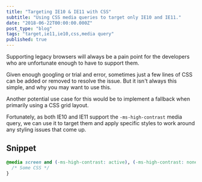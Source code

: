```yaml
---
title: "Targeting IE10 & IE11 with CSS"
subtitle: "Using CSS media queries to target only IE10 and IE11."
date: "2018-06-22T00:00:00.000Z"
post_type: "blog"
tags: "target,ie11,ie10,css,media query"
published: true
---
```


Supporting legacy browsers will always be a pain point for the developers who are unfortunate enough to have to support them.

Given enough googling or trial and error, sometimes just a few lines of CSS can be added or removed to resolve the issue. But it isn't always this simple, and why you may want to use this.

Another potential use case for this would be to implement a fallback when primarily using a CSS grid layout.

Fortunately, as both IE10 and IE11 support the `-ms-high-contrast` media query, we can use it to target them and apply specific styles to work around any styling issues that come up.

## Snippet

```css
@media screen and (-ms-high-contrast: active), (-ms-high-contrast: none) {
  /* Some CSS */
}
```
